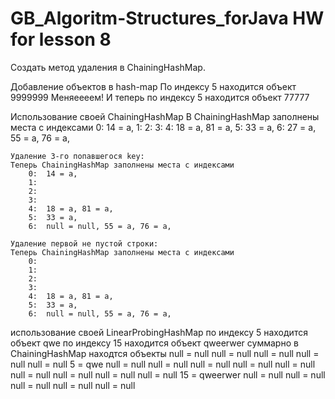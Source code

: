 # GB_Algoritm-Structures_forJava HW for lesson 8

Создать метод удаления в ChainingHashMap.

Добавление объектов в hash-map
По индексу 5 находится объект 9999999
Меняеееем!
И теперь по индексу 5 находится объект 77777

Использование своей ChainingHashMap
В ChainingHashMap заполнены места с индексами
0:	14 = a,
1:
2:
3:
4:	18 = a, 81 = a,
5:	33 = a,
6:	27 = a, 55 = a, 76 = a,

	Удаление 3-го попавшегося key:
	Теперь ChainingHashMap заполнены места с индексами
		0:	14 = a, 
		1:	
		2:	
		3:	
		4:	18 = a, 81 = a, 
		5:	33 = a, 
		6:	null = null, 55 = a, 76 = a, 

	Удаление первой не пустой строки:
	Теперь ChainingHashMap заполнены места с индексами
		0:	
		1:	
		2:	
		3:	
		4:	18 = a, 81 = a, 
		5:	33 = a, 
		6:	null = null, 55 = a, 76 = a, 


использование своей LinearProbingHashMap
по индексу 5 находится объект 	qwe
по индексу 15 находится объект 	qweerwer
суммарно в ChainingHashMap находтся объекты
null = null
null = null
null = null
null = null
null = null
5 = qwe
null = null
null = null
null = null
null = null
null = null
null = null
null = null
null = null
null = null
15 = qweerwer
null = null
null = null
null = null
null = null
null = null
